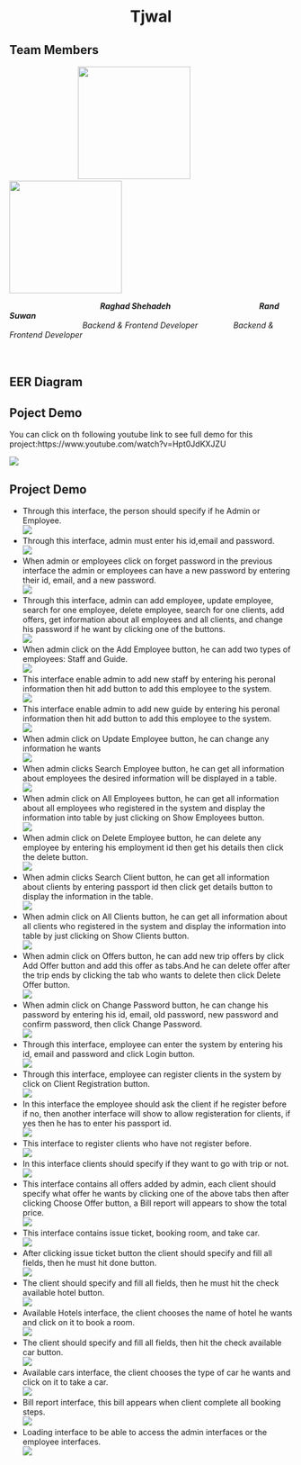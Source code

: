 <h1 align="center">Tjwal</h1> 
<h2 align="left"> Team Members</h2>

&nbsp; &nbsp; &nbsp; &nbsp; &nbsp; &nbsp;&nbsp; &nbsp; &nbsp; &nbsp; &nbsp; &nbsp; &nbsp;&nbsp; &nbsp; &nbsp; &nbsp;<img src="https://user-images.githubusercontent.com/100478249/176669221-c5ba42d5-be16-49de-a6d9-12c09898dcf8.png" width="200" height="200">   &nbsp; &nbsp; &nbsp; &nbsp; &nbsp; &nbsp; &nbsp; &nbsp; &nbsp; <img src="https://user-images.githubusercontent.com/100478249/156831225-28b02cc5-423b-4701-9cb2-23ea54952f44.png" width="200" height="200"> 

&nbsp; &nbsp; &nbsp; &nbsp; &nbsp; &nbsp;&nbsp; &nbsp; &nbsp; &nbsp; &nbsp; &nbsp; &nbsp; &nbsp; &nbsp; &nbsp; &nbsp; &nbsp; &nbsp; &nbsp; &nbsp; ***Raghad Shehadeh*** &nbsp; &nbsp; &nbsp; &nbsp; &nbsp; &nbsp; &nbsp; &nbsp; &nbsp;&nbsp; &nbsp; &nbsp;&nbsp; &nbsp; &nbsp; &nbsp; &nbsp; &nbsp;&nbsp; &nbsp; &nbsp; ***Rand Suwan*** 
<br>
&nbsp; &nbsp; &nbsp; &nbsp; &nbsp; &nbsp;&nbsp; &nbsp; &nbsp; &nbsp; &nbsp; &nbsp; &nbsp; &nbsp; &nbsp; &nbsp; &nbsp;   *Backend & Frontend Developer*  &nbsp; &nbsp; &nbsp; &nbsp; &nbsp; &nbsp; &nbsp;&nbsp; *Backend & Frontend Developer* 
<br><br><br>

<h2 align="left"> EER Diagram</h2> 
<h2 align="left"> Poject Demo</h2> 
<p> You can click on th following youtube link to see full demo for this project:https://www.youtube.com/watch?v=Hpt0JdKXJZU </p>
<img align="center" src="https://user-images.githubusercontent.com/100478249/176670489-39ca3059-0990-48f7-8dca-688adcdb68be.png">
<h2 align="left"> Project Demo</h2> 
<ul>
  <li>Through this interface, the person should specify if he Admin or Employee.<br><img src="https://user-images.githubusercontent.com/100478249/176677082-e1d87c6b-aa6f-40ac-b7ec-d66aea21dbc5.png">
  </li>
      <li>Through this interface, admin must enter his id,email and password.<br><img src="https://user-images.githubusercontent.com/100478249/176677176-42c7f562-93fc-47a9-aa7b-14dfea4400d8.png">
  </li>
  <li> When admin or employees click on forget password in the previous interface the admin or employees can have a new password by entering their id, email, and a new password.<br> 
 <img src="https://user-images.githubusercontent.com/100478249/176677195-3bdc00b0-9d38-4fce-966d-fabba25c64d5.png">
  </li>
   <li> Through this interface, admin can add employee, update employee, search for one employee, delete employee, search for one clients, add offers, get information about all employees and all clients, and change his password if he want by clicking one of the buttons.<br><img src="https://user-images.githubusercontent.com/100478249/176677206-1a0eab9c-5e19-4c7c-a117-3a9360be826b.png">
  </li>
   <li> When admin click on the Add Employee button, he can add two types of employees: Staff and Guide.<br><img src="https://user-images.githubusercontent.com/100478249/176678981-cd02b447-28c1-44a4-b873-ef94d1c1d101.png">
  </li>
  <li> This interface enable admin to add new staff by entering his peronal information then hit add button to add this employee to the system.<br><img src="https://user-images.githubusercontent.com/100478249/176678996-78f39801-873c-4df7-8cf0-cf831330fa95.png">
  </li>
   <li>This interface enable admin to add new guide by entering his peronal information then hit add button to add this employee to the system.<br><img src="https://user-images.githubusercontent.com/100478249/176679021-f126b985-33aa-4572-914d-370a4b11f670.png">
  </li>
    <li> When admin click on Update Employee button, he can change any information he wants<br><img src="https://user-images.githubusercontent.com/100478249/176679037-f2d08410-e23c-4649-aaa6-42c0d355f2a4.png">
  </li>
   <li> When admin clicks Search Employee button, he can get all information about employees the desired information will be displayed in a table.<br><img src="https://user-images.githubusercontent.com/100478249/176680383-fc84ee77-41a8-4229-af32-e04cf72b2271.png">
  </li>
   <li> When admin click on All Employees button, he can get all information about all employees who registered in the system and display the information into table by just clicking on Show Employees button.<br><img src="https://user-images.githubusercontent.com/100478249/176680437-5b4c3c41-b917-441d-bf39-25b4323c64d5.png">
  </li>
   <li> When admin click on Delete Employee button, he can delete any employee by entering his employment id then get his details then click the delete button.<br><img src="https://user-images.githubusercontent.com/100478249/176680453-524f3c9d-e3d7-41d5-99f3-ac4d17b30c18.png">
  </li>
   <li> When admin clicks Search Client button, he can get all information about clients by entering passport id then click get details button to display the information in the table.<br><img src="https://user-images.githubusercontent.com/100478249/176680488-a34fddf2-d525-4a94-8727-2cbbcd79a205.png">
  </li>
  
  <li>When admin click on All Clients button, he can get all information about all clients who registered in the system and display the information into table by just clicking on Show Clients button.<br><img src="https://user-images.githubusercontent.com/100478249/176683522-94820b6b-cf8f-4a8d-9054-ab9476257b82.png">
  </li>
   <li>When admin click on Offers button, he can add new trip offers by click Add Offer button and add this offer as tabs.And he can delete offer after the trip ends by clicking the tab who wants to delete then click Delete Offer button.<br><img src="https://user-images.githubusercontent.com/100478249/176680453-524f3c9d-e3d7-41d5-99f3-ac4d17b30c18.png">
  </li>
   <li>When admin click on Change Password button, he can change his password by entering his id, email, old password, new password and confirm password, then click Change Password.<br><img src="https://user-images.githubusercontent.com/100478249/176683576-9c5b6a8d-d05f-4e8e-b1b2-d72cc9fbf502.png">
    <li>Through this interface, employee can enter the system by entering his id, email and password and click Login button.<br><img src="https://user-images.githubusercontent.com/100478249/176683650-de096f3b-45e0-4322-85f9-920ffd3c1380.png">
  </li>
  <li>Through this interface, employee can register clients in the system by click on Client Registration button.<br><img src="https://user-images.githubusercontent.com/100478249/176685268-6f7d4d40-16c4-49cc-a1be-7ee9e7567e93.png">
  </li>
   <li>In this interface the employee should ask the client if he register before if no, then another interface will show to allow registeration for clients, if yes then he has to enter his passport id.<br><img src="https://user-images.githubusercontent.com/100478249/176685282-13f65e76-c033-46d4-a428-5b2f4e1635fa.png">
  </li>
   <li>This interface to register clients who have not register before.<br><img src="https://user-images.githubusercontent.com/100478249/176685351-3dbb9780-2b97-4cde-a149-1ad05e281462.png">
  </li>
   <li>In this interface clients should specify if they want to go with trip or not.<br><img src="https://user-images.githubusercontent.com/100478249/176686724-6a54c630-0029-4e3c-af3b-b814c6a6283d.png">
  </li>
  
   <li>This interface contains all offers added by admin, each client should specify what offer he wants by clicking one of the above tabs then after clicking Choose Offer button, a Bill report will appears to show the total price.<br><img src="https://user-images.githubusercontent.com/100478249/176688349-783729bc-9e8b-475c-a105-616001624d6d.png">
  </li>
    <li>This interface contains issue ticket, booking room, and take car.<br><img src="https://user-images.githubusercontent.com/100478249/176686770-000376fb-7e18-480a-a89c-885a55432cdd.png">
  </li>
    <li>After clicking issue ticket button the client should specify and fill all fields, then he must hit done button. <br><img src="https://user-images.githubusercontent.com/100478249/176686784-46af20ca-09b8-4882-be3c-0d3c425b0f53.png">
  </li>
    <li>The client should specify and fill all fields, then he must hit the check available hotel button.<br><img src="https://user-images.githubusercontent.com/100478249/176687790-acb185b9-8ca0-4a97-855d-b5b4451602bd.png">
  </li>
  
  <li>Available Hotels interface, the client chooses the name of hotel he wants and click on it to book a room.<br><img src="https://user-images.githubusercontent.com/100478249/176689765-7203bce1-4e65-4236-b332-7341e823d35d.png">
  </li>
  <li>The client should specify and fill all fields, then hit the check available car button.<br><img src="https://user-images.githubusercontent.com/100478249/176689785-8cfef90e-3094-47d0-a343-fc63e5340d9f.png">
  </li>
  <li>Available cars interface, the client chooses the type of car he wants and click on it to take a car.<br><img src="https://user-images.githubusercontent.com/100478249/176689824-0a0fb202-71e5-498b-9753-1717bc956b00.png">
  </li>
  <li>Bill report interface, this bill appears when client complete all booking steps.<br><img src="https://user-images.githubusercontent.com/100478249/176689866-2d996032-719c-41e6-a66d-ade0951d6e23.png">
  </li>
  <li>Loading interface to be able to access the admin interfaces or the employee interfaces.<br><img src="https://user-images.githubusercontent.com/100478249/176689880-935aec53-c4f4-486a-a8cd-9f21e53965b7.png">
  </li>
  
  </ul>

